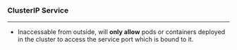 ### ClusterIP Service
---------------------
- Inaccessable from outside, will **only allow** pods or containers deployed in the cluster to access the service port which is bound to it.
